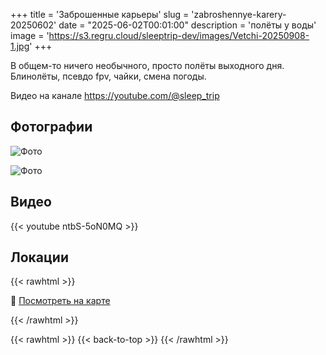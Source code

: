 +++
title = 'Заброшенные карьеры'
slug = 'zabroshennye-karery-20250602'
date = "2025-06-02T00:01:00"
description = 'полёты у воды'
image = 'https://s3.regru.cloud/sleeptrip-dev/images/Vetchi-20250908-1.jpg'
+++

В общем-то ничего необычного, просто полёты выходного дня.  
Блинолёты, псевдо fpv, чайки, смена погоды. 
 
Видео на канале https://youtube.com/@sleep_trip

## Фотографии

![Фото](https://s3.regru.cloud/sleeptrip-dev/images/Vetchi-20250908-2.jpg)

![Фото](https://s3.regru.cloud/sleeptrip-dev/images/Vetchi-20250908-3.jpg)



## Видео

{{< youtube ntbS-5oN0MQ >}}



## Локации

{{< rawhtml >}}
<p>📍 <a href="https://yandex.ru/maps/?ll=39.033538,55.959357&z=15&pt=39.033538,55.959357,pm2rdm" target="_blank">Посмотреть на карте</a></p>
{{< /rawhtml >}}


{{< rawhtml >}}
{{< back-to-top >}}
{{< /rawhtml >}}
